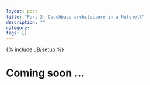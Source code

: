 ```yaml
---
layout: post
title: "Part 2: Couchbase architecture in a Nutshell"
description: ""
category: 
tags: []
---
```

{% include JB/setup %}

<h1>Coming soon ...</h1>
